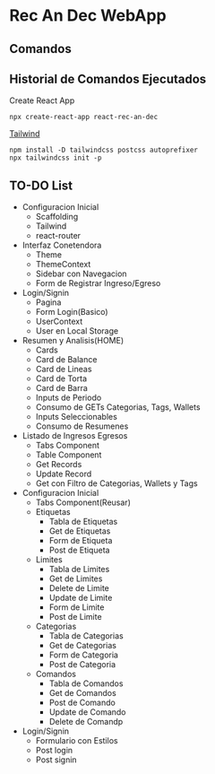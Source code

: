 # Rec An Dec WebApp

## Comandos

## Historial de Comandos Ejecutados
Create React App
```
npx create-react-app react-rec-an-dec
```
[Tailwind](https://tailwindcss.com/docs/guides/create-react-app)
```
npm install -D tailwindcss postcss autoprefixer
npx tailwindcss init -p
```


## TO-DO List
- Configuracion Inicial  
    - Scaffolding  
    - Tailwind  
    - react-router  
- Interfaz Conetendora
    - Theme
    - ThemeContext
    - Sidebar con Navegacion
    - Form de Registrar Ingreso/Egreso
- Login/Signin
    - Pagina 
    - Form Login(Basico)
    - UserContext
    - User en Local Storage
- Resumen y Analisis(HOME)
    - Cards
    - Card de Balance
    - Card de Lineas
    - Card de Torta
    - Card de Barra
    - Inputs de Periodo
    - Consumo de GETs Categorias, Tags, Wallets
    - Inputs Seleccionables
    - Consumo de Resumenes
- Listado de Ingresos Egresos
    - Tabs Component
    - Table Component
    - Get Records
    - Update Record
    - Get con Filtro de Categorias, Wallets y Tags
- Configuracion Inicial
    - Tabs Component(Reusar)
    - Etiquetas
        - Tabla de Etiquetas
        - Get de Etiquetas
        - Form de Etiqueta
        - Post de Etiqueta
     - Limites
        - Tabla de Limites
        - Get de Limites
        - Delete de Limite
        - Update de Limite
        - Form de Limite
        - Post de Limite
     - Categorias
        - Tabla de Categorias
        - Get de Categorias
        - Form de Categoria
        - Post de Categoria
     - Comandos
        - Tabla de Comandos
        - Get de Comandos
        - Post de Comando
        - Update de Comando
        - Delete de Comandp     
- Login/Signin
    - Formulario con Estilos
    - Post login
    - Post signin 
